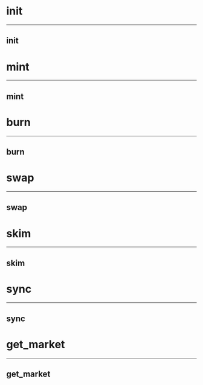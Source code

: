 
<h1 class="contract"> init </h1>

---
init
---


<h1 class="contract"> mint </h1>

---
mint
---

<h1 class="contract"> burn </h1>

---
burn
---

<h1 class="contract"> swap </h1>

---
swap
---

<h1 class="contract"> skim </h1>

---
skim
---

<h1 class="contract"> sync </h1>

---
sync
---

<h1 class="contract"> get_market </h1>

---
get_market
---